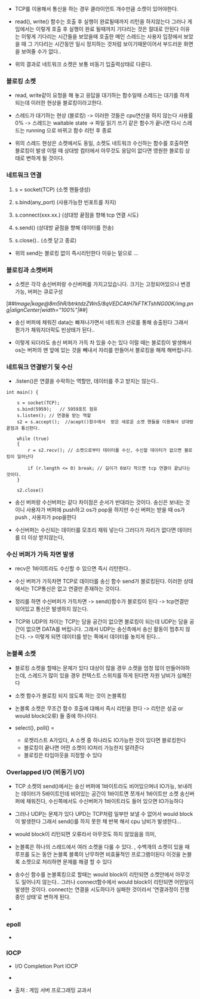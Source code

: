 

- TCP를 이용해서 통신을 하는 경우 클라이언트 개수만큼 소켓이 있어야한다.

- read(), write() 함수는 호출 후 실행이 완료될때까지 리턴을 하지않는다 그러나 게임에서는 이렇게  호출 후 실행이 완료 될때까지 기다리는 것은 절대로 안된다 이유는 이렇게 기다리는 시간들을 보았을때 호출한 메인 스레드는 사용자 입장에서 보았을 때 그 기다리는 시간동안 일시 정지하는 것처럼 보이기때문이어서 부드러운 화면을 보여줄 수가 없다..

- 위의 결과로 네트워크 소켓은 보통 비동기 입출력상태로 다룬다. 


### 블로킹 소켓 

- read, write같이 요청을 해 놓고 응답을 대기하는 함수일때 스레드는 대기를 하게 되는데 이러한 현상을 블로킹이라고한다.

- 스레드가 대기하는 현상 (블로킹) -> 이러한 것들은 cpu연산을 하지 않는다 사용률 0% -> 스레드는 waitable state -> 파일 읽기 쓰기 같은 함수가 끝나면 다시 스레드는 running 으로 바뀌고 함수 리턴 후 종료 


- 위의 스레드 현상은 소켓에서도 동일, 소켓도 네트워크 수신하는 함수를 호출하면 블로킹이 발생 이럴 때 상대방 컴터에서 아무것도 응답이 없다면 영원한 블로킹 상태로 변하게 될 것이다.


### 네트워크 연결 

1. s = socket(TCP) (소켓 핸들생성)

2. s.bind(any_port)   (사용가능한 빈포트를 차지)

3. s.connect(xxx.xx.) (상대방 끝점을 향해 tcp 연결 시도)

4. s.send()  (상대방 긑점을 향해 데이터를 전송)

5. s.close().. (소켓 닫고 종료)


- 위의 send는 블로킹 없이 즉시리턴한다 이유는 밑으로 ...


### 블로킹과 소켓버퍼

- 소켓은 각각 송신버퍼랑 수신버퍼를 가지고있습니다. 크기는 고정되어있으나 변경가능, 버퍼는 큐로구성 

[##_Image|kage@8m5hR/btrktdzZWn5/8qVEDCAtH7kFTKTshNG00K/img.png|alignCenter|width="100%"|_##]

- 송신 버퍼에 채워진 data는 빠져나가면서 네트워크 선로를 통해 송출된다 그래서 뭔가가 채워지더락도 빈상태가 된다..


- 이렇게 되더라도 송신 버퍼가 가득 차 있을 수는 있다 이럴 때는 블로킹이 발생해서 os는 버퍼의 맨 앞에 있는 것을 빼내서 자리를 만들어서 블로킹을 해제 해버립니다. 


### 네트워크 연결받기 및 수신 

- .listen()은  연결을 수락하는 역할만, 데이터를 주고 받지는 않는다..

````
int main() {

	s = socket(TCP); 
	s.bind(5959);   // 5959포트 점유 
	s.listen(); // 연결을 받는 역할
	s2 = s.accept();  //acept()함수에서  받은 새로운 소켓 핸들을 이용해서 상대방 끝점과 통신한다.

	while (true)
	{
		r = s2.recv(); // 소켓으로부터 데이터를 수신, 수신할 데이터가 없으면 블로킹이 일어난다

		if (r.length <= 0) break; // 길이가 0보다 작으면 tcp 연결이 끝났다는 것이다.
	}

	s2.close()
````


- 송신 버퍼랑 수신버퍼는 같다 차이점은 순서가 반대라는 것이다. 송신은 보내는 것이니 사용자가 버퍼에 push하고 os가 pop을 하지만 수신 버퍼는 받을 때 os가 push , 사용자가 pop을한다

- 수신버퍼는 수신되는 데이터를 모조리 채워 넣는다 그러다가 자리가 없다면 데이터를 더 이상 받지않는다, 


### 수신 버퍼가 가득 차면 발생

- recv은 1바이트라도 수신할 수 있으면 즉시 리턴한다..

- 수신 버퍼가 가득차면 TCP로 데이터를 송신 함수 send가 블로킹된다.  이러한 상태에서는 TCP통신은 없고 연결만 존재하는 것이다.

- 정리를 하면 수신버퍼가 가득차면 -> send()함수가 블로킹이 된다 -> tcp연결만 되어있고 통신은 발생하지 않는다.

- TCP와 UDP의 차이는 TCP는 담을 공간이 없으면 블로킹이 되는데 UDP는 담을 공간이 없으면 DATA를 버립니다. 그래서 UDP는 송신측에서 송신 활동이 멈추지 않는다. -> 이렇게 되면 데이터를 받는 쪽에서 데이터를 놓치게 된다... 


### 논블록 소켓 

- 블로킹 소켓을 할때는 문제가 있다 대상이 많을 경우 소켓을 엄청 많이 만들어야하는데, 스레드가 많이 있을 경우 컨텍스트 스위치를 하게 된다면 자원 낭비가 심해진다


- 소켓 함수가 블로킹 되지 않도록 하는 것이 논블록킹 

- 논블록 소켓은 무조건 함수 호출에 대해서 즉시 리턴을 한다 -> 리턴은 성공 or would block(오류) 둘 중에 하나이다.

-   select(), poll() =
	- 로켓리스트 A가있다, A 소켓 중 하나라도 IO가능한 것이 있다면 블로킹한다 
    - 블로킹이 끝나면 어떤 소켓이 IO처리 가능한지 알려준다
   	- 블로킹은 타임아웃을 지정할 수 있다 



### Overlapped I/O (비동기 I/O)

- TCP 소켓의 send()에서는 송신 버퍼에 1바이트라도 비어있으며녀 IO가능,  보내려는 데이터가 5바이트인데 비어있는 공간이 1바이트면 쪼개서 1바이트만 소켓 송신버퍼에 채워진다,  수신쪽에서도 수신버퍼가 1바이트라도 들어 있으면 IO가능하다

- 그러나 UDP는 문제가 있다 UPD는 TCP처럼 일부만 보낼 수 없어서 would block이 발생한다 그래서 send()를 하지 못한 채 반복 해서 cpu 낭비가 발생한다... 

- would block이 리턴되면 오류라서 아무것도 하지 않았음을 의미, 

- 논블록은 하나의 스레드에서 여러 소켓을 다룰 수 있다. , 수백개의 소켓이 있을 때 루프를 도는 동안 논블록 블록이 난무하면 비효율적인 프로그램이된다 이것을 논블록 소켓으로 처리하면 문제를 해결 할 수 있다 

- 송수신 함수를 논블록킹으로 할때는 would block이 리턴되면 소켓안에서 아무것도 일어나지 않는다.. 그러나 connect함수에서 would block이 리턴되면 어떤일이 발생한 것이다. connect는 연결을 시도하다가 실패한 것이라서 '연결과정이 진행 중인 상태'로 변하게 된다.

- 



### epoll

- 

### IOCP

- I/O Completion Port IOCP

- 
- 출처 : 게임 서버 프로그래밍 교과서 